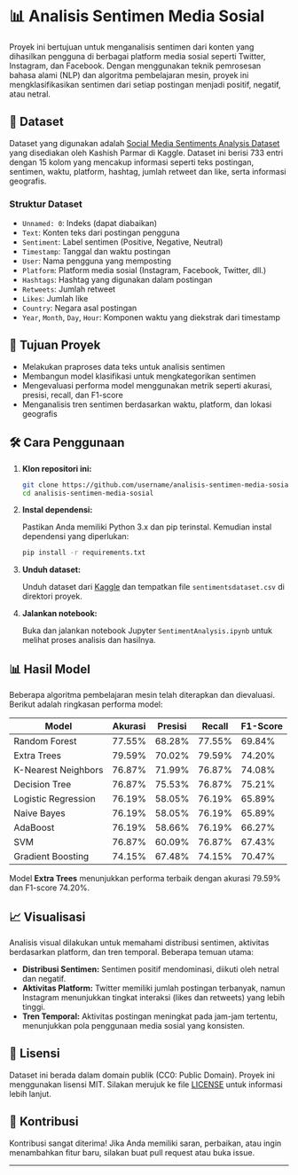 
# 📊 Analisis Sentimen Media Sosial

Proyek ini bertujuan untuk menganalisis sentimen dari konten yang dihasilkan pengguna di berbagai platform media sosial seperti Twitter, Instagram, dan Facebook. Dengan menggunakan teknik pemrosesan bahasa alami (NLP) dan algoritma pembelajaran mesin, proyek ini mengklasifikasikan sentimen dari setiap postingan menjadi positif, negatif, atau netral.

## 📁 Dataset

Dataset yang digunakan adalah [Social Media Sentiments Analysis Dataset](https://www.kaggle.com/datasets/kashishparmar02/social-media-sentiments-analysis-dataset) yang disediakan oleh Kashish Parmar di Kaggle. Dataset ini berisi 733 entri dengan 15 kolom yang mencakup informasi seperti teks postingan, sentimen, waktu, platform, hashtag, jumlah retweet dan like, serta informasi geografis.

### Struktur Dataset

- `Unnamed: 0`: Indeks (dapat diabaikan)
- `Text`: Konten teks dari postingan pengguna
- `Sentiment`: Label sentimen (Positive, Negative, Neutral)
- `Timestamp`: Tanggal dan waktu postingan
- `User`: Nama pengguna yang memposting
- `Platform`: Platform media sosial (Instagram, Facebook, Twitter, dll.)
- `Hashtags`: Hashtag yang digunakan dalam postingan
- `Retweets`: Jumlah retweet
- `Likes`: Jumlah like
- `Country`: Negara asal postingan
- `Year`, `Month`, `Day`, `Hour`: Komponen waktu yang diekstrak dari timestamp

## 🎯 Tujuan Proyek

- Melakukan praproses data teks untuk analisis sentimen
- Membangun model klasifikasi untuk mengkategorikan sentimen
- Mengevaluasi performa model menggunakan metrik seperti akurasi, presisi, recall, dan F1-score
- Menganalisis tren sentimen berdasarkan waktu, platform, dan lokasi geografis

## 🛠️ Cara Penggunaan

1. **Klon repositori ini:**

   ```bash
   git clone https://github.com/username/analisis-sentimen-media-sosial.git
   cd analisis-sentimen-media-sosial
   ```

2. **Instal dependensi:**

   Pastikan Anda memiliki Python 3.x dan pip terinstal. Kemudian instal dependensi yang diperlukan:

   ```bash
   pip install -r requirements.txt
   ```

3. **Unduh dataset:**

   Unduh dataset dari [Kaggle](https://www.kaggle.com/datasets/kashishparmar02/social-media-sentiments-analysis-dataset) dan tempatkan file `sentimentsdataset.csv` di direktori proyek.

4. **Jalankan notebook:**

   Buka dan jalankan notebook Jupyter `SentimentAnalysis.ipynb` untuk melihat proses analisis dan hasilnya.

## 📊 Hasil Model

Beberapa algoritma pembelajaran mesin telah diterapkan dan dievaluasi. Berikut adalah ringkasan performa model:

| Model                 | Akurasi  | Presisi | Recall  | F1-Score |
|-----------------------|----------|---------|---------|----------|
| Random Forest         | 77.55%   | 68.28%  | 77.55%  | 69.84%   |
| Extra Trees           | 79.59%   | 70.02%  | 79.59%  | 74.20%   |
| K-Nearest Neighbors   | 76.87%   | 71.99%  | 76.87%  | 74.08%   |
| Decision Tree         | 76.87%   | 75.53%  | 76.87%  | 75.21%   |
| Logistic Regression   | 76.19%   | 58.05%  | 76.19%  | 65.89%   |
| Naive Bayes           | 76.19%   | 58.05%  | 76.19%  | 65.89%   |
| AdaBoost              | 76.19%   | 58.66%  | 76.19%  | 66.27%   |
| SVM                   | 76.87%   | 60.09%  | 76.87%  | 67.43%   |
| Gradient Boosting     | 74.15%   | 67.48%  | 74.15%  | 70.47%   |

Model **Extra Trees** menunjukkan performa terbaik dengan akurasi 79.59% dan F1-score 74.20%.

## 📈 Visualisasi

Analisis visual dilakukan untuk memahami distribusi sentimen, aktivitas berdasarkan platform, dan tren temporal. Beberapa temuan utama:

- **Distribusi Sentimen:** Sentimen positif mendominasi, diikuti oleh netral dan negatif.
- **Aktivitas Platform:** Twitter memiliki jumlah postingan terbanyak, namun Instagram menunjukkan tingkat interaksi (likes dan retweets) yang lebih tinggi.
- **Tren Temporal:** Aktivitas postingan meningkat pada jam-jam tertentu, menunjukkan pola penggunaan media sosial yang konsisten.

## 📄 Lisensi

Dataset ini berada dalam domain publik (CC0: Public Domain). Proyek ini menggunakan lisensi MIT. Silakan merujuk ke file [LICENSE](LICENSE) untuk informasi lebih lanjut.

## 🙏 Kontribusi

Kontribusi sangat diterima! Jika Anda memiliki saran, perbaikan, atau ingin menambahkan fitur baru, silakan buat pull request atau buka issue.

---
